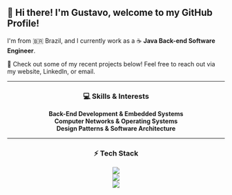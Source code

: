 ## 👋 Hi there! I'm Gustavo, welcome to my GitHub Profile!

I'm from 🇧🇷 Brazil, and I currently work as a ☕ **Java Back-end Software Engineer**.

🚀 Check out some of my recent projects below! Feel free to reach out via my website, LinkedIn, or email.

---

<div align="center">
  <h3> 💻 Skills & Interests </h3>
  <b>Back-End Development & Embedded Systems</b><br>
  <b>Computer Networks & Operating Systems</b><br>
  <b>Design Patterns & Software Architecture</b><br>
</div>

---
<div align="center">
  <h3> ⚡ Tech Stack </h3>
</div>

<p align="center">
  <a href="https://skillicons.dev">
    <img src="https://skillicons.dev/icons?i=neovim,java,spring,go,c,cpp,postgres" />
  </a><br>
  <a href="https://skillicons.dev">
    <img src="https://skillicons.dev/icons?i=mysql,mongodb,redis,docker,rabbitmq,kafka,git" />
  </a><br>
  <a href="https://skillicons.dev">
    <img src="https://skillicons.dev/icons?i=maven,aws,grafana,prometheus,kubernetes,jenkins,gitlab" />
  </a>
</p>


